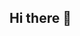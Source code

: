 ## Hi there 👋

<!--
**jemsernorori/jemsernorori** is a ✨ _special_ ✨ repository because its `README.md` (this file) appears on your GitHub profile.

Here are some ideas to get you started:

- 🔭 I’m currently working on .NET APIs, App Service, C#, NET CORE...
- 🌱 I’m currently learning UI/UX...
- 👯 I’m looking to collaborate on my tesis for university ...
- 🤔 I’m looking for help with ...
- 💬 Ask me about books...
- 😄 Pronouns: ...
- ⚡ Fun fact: ...
-->
